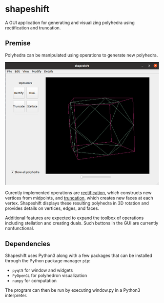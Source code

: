 # shapeshift
A GUI application for generating and visualizing polyhedra using rectification and truncation. 

## Premise
Polyhedra can be manipulated using operations to generate new polyhedra. 

![Screenshot of Shapeshift](img/cube-cuboctahedron.png)

Curently implemented operations are [rectification](https://en.wikipedia.org/wiki/Rectification_(geometry)), which constructs new vertices from midpoints, and [truncation](https://en.wikipedia.org/wiki/Truncation_(geometry)), which creates new faces at each vertex.
Shapeshift displays these resulting polyhedra in 3D rotation and provides details on vertices, edges, and faces.

Additional features are expected to expand the toolbox of operations including stellation and creating duals.
Such buttons in the GUI are currently nonfunctional.

## Dependencies
Shapeshift uses Python3 along with a few packages that can be installed through the Python package manager `pip`:
* `pyqt5` for window and widgets
* `PyOpenGL` for polyhedron visualization
* `numpy` for computation

The program can then be run by executing window.py in a Python3 interpreter.
